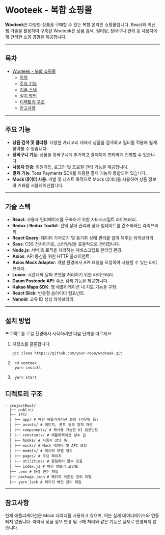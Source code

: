 # Wooteek - 복합 쇼핑몰

**Wooteek**은 다양한 상품을 구매할 수 있는 복합 온라인 쇼핑몰입니다. React와 최신 웹 기술을 활용하여 구축된 Wooteek은 상품 검색, 필터링, 장바구니 관리 등 사용자에게 편리한 쇼핑 경험을 제공합니다.

---

## 목차

- [Wooteek - 복합 쇼핑몰](#wooteek---복합-쇼핑몰)
  - [목차](#목차)
  - [주요 기능](#주요-기능)
  - [기술 스택](#기술-스택)
  - [설치 방법](#설치-방법)
  - [디렉토리 구조](#디렉토리-구조)
  - [참고사항](#참고사항)

---

## 주요 기능

- **상품 검색 및 필터링**: 다양한 카테고리 내에서 상품을 검색하고 필터를 적용해 쉽게 찾아볼 수 있습니다.
- **장바구니 기능**: 상품을 장바구니에 추가하고 결제까지 편리하게 진행할 수 있습니다.
- **사용자 인증**: 회원가입, 로그인 및 프로필 관리 기능을 제공합니다.
- **결제 기능**: Toss Payments SDK를 이용한 결제 기능이 통합되어 있습니다.
- **Mock 데이터 사용**: 개발 및 테스트 목적으로 Mock 데이터를 사용하여 상품 정보와 거래를 시뮬레이션합니다.

---

## 기술 스택

- **React**: 사용자 인터페이스를 구축하기 위한 자바스크립트 라이브러리.
- **Redux / Redux Toolkit**: 전역 상태 관리와 상태 업데이트를 간소화하는 라이브러리.
- **React Query**: 데이터 가져오기 및 동기화 상태 관리를 쉽게 해주는 라이브러리.
- **Sass**: CSS 전처리기로, 스타일링을 효율적으로 관리합니다.
- **Node.js**: 서버 측 로직을 처리하는 자바스크립트 런타임 환경.
- **Axios**: API 통신을 위한 HTTP 클라이언트.
- **Axios Mock Adapter**: 개발 환경에서 API 요청을 모킹하여 사용할 수 있는 라이브러리.
- **Luxon**: 시간대와 날짜 포맷을 처리하기 위한 라이브러리.
- **Daum Postcode API**: 주소 검색 기능을 제공합니다.
- **Kakao Maps SDK**: 웹 애플리케이션 내 지도 기능을 구현.
- **React Slick**: 반응형 슬라이더 컴포넌트.
- **Nanoid**: 고유 ID 생성 라이브러리.

---

## 설치 방법

프로젝트를 로컬 환경에서 시작하려면 다음 단계를 따르세요:

1. 저장소를 클론합니다:

   ```bash
   git clone https://github.com/your-repo/wooteek.git
   ```

2. ```bash
    cd wooteek
    yarn install
   ```
3. ```bash
    yarn start
   ```

## 디렉토리 구조

```
- projectRoot/
  ├── public/
  ├── src/
  │ ├── app/ # 메인 애플리케이션 설정 (라우팅 등)
  │ ├── assets/ # 이미지, 폰트 등의 정적 자산
  │ ├── components/ # 재사용 가능한 UI 컴포넌트
  │ ├── constants/ # 애플리케이션 상수 값
  │ ├── hooks/ # 사용자 정의 훅
  │ ├── mocks/ # Mock 데이터 및 API 요청
  │ ├── models/ # 데이터 모델 정의
  │ ├── pages/ # 주요 페이지
  │ ├── utilities/ # 유틸리티 함수 모음
  │ └── index.js # 메인 엔트리 포인트
  ├── .env # 환경 변수 파일
  ├── package.json # 패키지 의존성 관리 파일
  ├── yarn.lock # 패키지 버전 관리 파일
```

---

## 참고사항

현재 애플리케이션은 Mock 데이터를 사용하고 있으며, 이는 실제 데이터베이스와 연동되지 않습니다. 따라서 상품 정보 변경 및 구매 처리와 같은 기능은 실제로 반영되지 않습니다.
